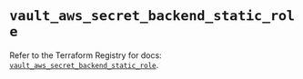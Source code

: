 # `vault_aws_secret_backend_static_role`

Refer to the Terraform Registry for docs: [`vault_aws_secret_backend_static_role`](https://registry.terraform.io/providers/hashicorp/vault/3.23.0/docs/resources/aws_secret_backend_static_role).
